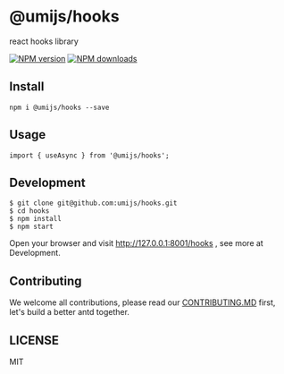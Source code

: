# @umijs/hooks

react hooks library

[![NPM version][image-1]][1] [![NPM downloads][image-2]][2]


## Install

```
npm i @umijs/hooks --save
```

## Usage

```
import { useAsync } from '@umijs/hooks';
```

## Development

```
$ git clone git@github.com:umijs/hooks.git
$ cd hooks
$ npm install
$ npm start
```
Open your browser and visit http://127.0.0.1:8001/hooks , see more at Development.

## Contributing

We welcome all contributions, please read our [CONTRIBUTING.MD](https://github.com/umijs/hooks/blob/master/CONTRIBUTING.MD) first, let's build a better antd together.

## LICENSE

MIT


[1]:	https://www.npmjs.com/package/@umijs/hooks
[2]:	https://npmjs.org/package/@umijs/hooks

[image-1]:	https://img.shields.io/npm/v/@umijs/hooks.svg?style=flat
[image-2]:	https://img.shields.io/npm/dm/@umijs/hooks.svg?style=flat
